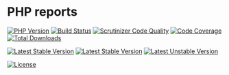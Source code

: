 # PHP reports

[![PHP Version](https://img.shields.io/packagist/php-v/alecrabbit/php-reports.svg)](https://php.net)
[![Build Status](https://travis-ci.org/alecrabbit/php-reports.svg?branch=master)](https://travis-ci.org/alecrabbit/php-reports)
[![Scrutinizer Code Quality](https://scrutinizer-ci.com/g/alecrabbit/php-reports/badges/quality-score.png?b=master)](https://scrutinizer-ci.com/g/alecrabbit/php-reports/?branch=master)
[![Code Coverage](https://scrutinizer-ci.com/g/alecrabbit/php-reports/badges/coverage.png?b=master)](https://scrutinizer-ci.com/g/alecrabbit/php-reports/?branch=master)
[![Total Downloads](https://poser.pugx.org/alecrabbit/php-reports/downloads)](https://packagist.org/packages/alecrabbit/php-reports)

[![Latest Stable Version](https://poser.pugx.org/alecrabbit/php-reports/v/stable)](https://packagist.org/packages/alecrabbit/php-reports)
[![Latest Stable Version](https://img.shields.io/packagist/v/alecrabbit/php-reports.svg)](https://packagist.org/packages/alecrabbit/php-reports)
[![Latest Unstable Version](https://poser.pugx.org/alecrabbit/php-reports/v/unstable)](https://packagist.org/packages/alecrabbit/php-reports)

[![License](https://poser.pugx.org/alecrabbit/php-reports/license)](https://packagist.org/packages/alecrabbit/php-reports)
